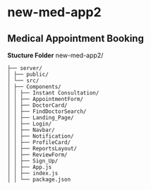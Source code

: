 # new-med-app2

## Medical Appointment Booking

**Stucture Folder**
new-med-app2/

```
├── server/
│ ├── public/
│ └── src/
│ ├── Components/
│ │ ├── Instant Consultation/
│ │ ├── AppointmentForm/
│ │ ├── DoctorCard/
│ │ ├── FindDoctorSearch/
│ │ ├── Landing_Page/
│ │ ├── Login/
│ │ ├── Navbar/
│ │ ├── Notification/
│ │ ├── ProfileCard/
│ │ ├── ReportsLayout/
│ │ ├── ReviewForm/
│ │ ├── Sign_Up/
│ │ ├── App.js
│ │ ├── index.js
│ │ └── package.json
```
